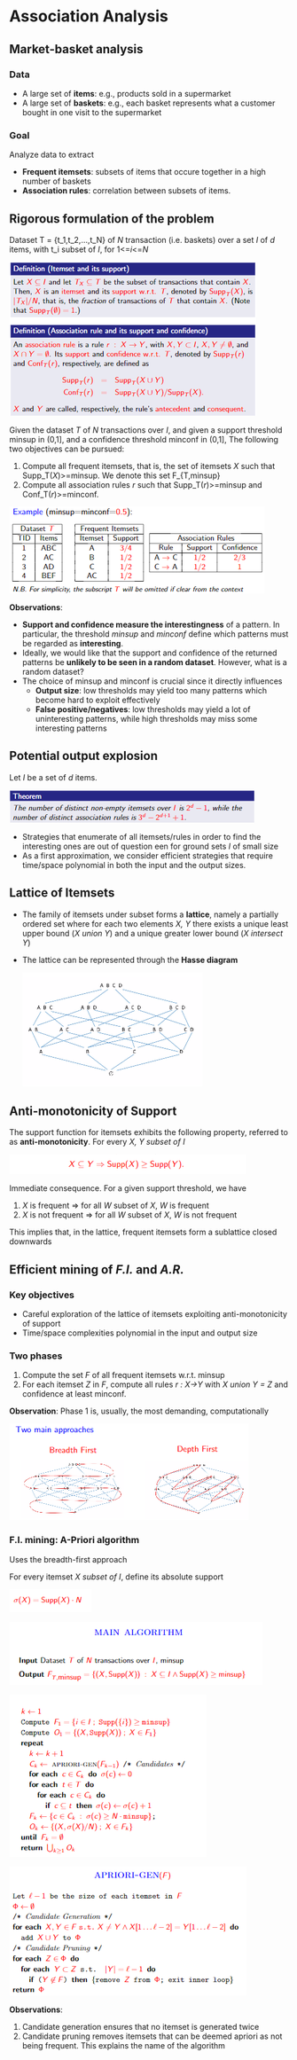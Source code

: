 # Association Analysis

## Market-basket analysis

### Data

* A large set of __items__: e.g., products sold in a supermarket
* A large set of __baskets__: e.g., each basket represents what a customer bought in one visit to the supermarket

### Goal

Analyze data to extract

* __Frequent itemsets__: subsets of items that occure together in a high number of baskets
* __Association rules__: correlation between subsets of items.

## Rigorous formulation of the problem

Dataset T = {t_1,t_2,...,t_N} of _N_ transaction (i.e. baskets) over a set _I_ of _d_ items, with t_i subset of _I_, for 1<=_i_<=_N_

![itemset support and confidence](./immagini/support_confidence.png)

Given the dataset _T_ of _N_ transactions over _I_, and given a support threshold minsup in (0,1], and a confidence threshold minconf in (0,1], The following two objectives can be pursued:

1. Compute all frequent itemsets, that is, the set of itemsets _X_ such that Supp_T(_X_)>=minsup. We denote this set F_{T,minsup}
2. Compute all association rules _r_ such that Supp_T(_r_)>=minsup and Conf_T(_r_)>=minconf.

![example minsup minconf](./immagini/minsupconf.png)

__Observations__:

* __Support and confidence measure the interestingness__ of a pattern. In particular, the threshold _minsup_ and _minconf_ define which patterns must be regarded as __interesting__.
* Ideally, we would like that the support and confidence of the returned patterns be __unlikely to be seen in a random dataset__. However, what is a random dataset?
* The choice of minsup and minconf is crucial since it directly influences
  * __Output size__: low thresholds may yield too many patterns which become hard to exploit effectively
  * __False positive/negatives__: low thresholds may yield a lot of uninteresting patterns, while high thresholds may miss some interesting patterns

## Potential output explosion

Let _I_ be a set of _d_ items.

![theorem](./immagini/potoutexp.png)

* Strategies that enumerate of all itemsets/rules in order to find the interesting ones are out of question een for ground sets _I_ of small size
* As a first approximation, we consider efficient strategies that require time/space polynomial in both the input and the output sizes.

## Lattice of Itemsets

* The family of itemsets under subset forms a __lattice__, namely a partially ordered set where for each two elements _X, Y_ there exists a unique least upper bound (_X union Y_) and a unique greater lower bound (_X intersect Y_)
* The lattice can be represented through the __Hasse diagram__

  ![Hasse diagram](./immagini/hasse_diagram.png)

## Anti-monotonicity of Support

The support function for itemsets exhibits the following property, referred to as __anti-monotonicity__. For every _X, Y subset of I_

![anti-monotonicity](./immagini/anti_monotonicity.png)

Immediate consequence. For a given support threshold, we have

1. _X_ is frequent => for all _W_ subset of _X_, _W_ is frequent
2. _X_ is not frequent => for all _W_ subset of _X_, _W_ is not frequent

This implies that, in the lattice, frequent itemsets form a sublattice closed downwards

## Efficient mining of _F.I._ and _A.R._

### Key objectives

* Careful exploration of the lattice of itemsets exploiting anti-monotonicity of support
* Time/space complexities polynomial in the input and output size

### Two phases

1. Compute the set _F_ of all frequent itemsets w.r.t. minsup
2. For each itemset _Z_ in _F_, compute all rules _r : X->Y_ with _X union Y = Z_ and confidence at least minconf.

__Observation__: Phase 1 is, usually, the most demanding, computationally

![F.I. A.R.](./immagini/bfdf.png)

### F.I. mining: A-Priori algorithm

Uses the breadth-first approach

For every itemset _X subset of I_, define its absolute support

![absolute support](./immagini/abssupp.png)

![a-priori algorithm](./immagini/apriorialgorithm1.png)

![a-priori algorithm](./immagini/apriorialgorithm2.png)

![a-priori algorithm](./immagini/apriorialgorithm3.png)

__Observations__:

1. Candidate generation ensures that no itemset is generated twice
2. Candidate pruning removes itemsets that can be deemed apriori as not being frequent. This explains the name of the algorithm